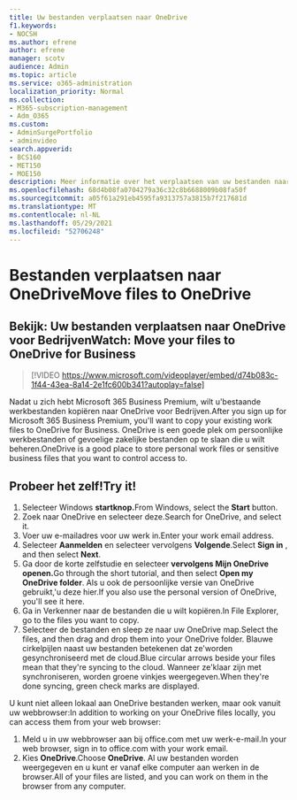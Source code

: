 ```yaml
---
title: Uw bestanden verplaatsen naar OneDrive
f1.keywords:
- NOCSH
ms.author: efrene
author: efrene
manager: scotv
audience: Admin
ms.topic: article
ms.service: o365-administration
localization_priority: Normal
ms.collection:
- M365-subscription-management
- Adm_O365
ms.custom:
- AdminSurgePortfolio
- adminvideo
search.appverid:
- BCS160
- MET150
- MOE150
description: Meer informatie over het verplaatsen van uw bestanden naar OneDrive.
ms.openlocfilehash: 68d4b08fa0704279a36c32c8b6688009b08fa50f
ms.sourcegitcommit: a05f61a291eb4595fa9313757a3815b7f217681d
ms.translationtype: MT
ms.contentlocale: nl-NL
ms.lasthandoff: 05/29/2021
ms.locfileid: "52706248"
---
```

# <a name="move-files-to-onedrive"></a><span data-ttu-id="c89a9-103">Bestanden verplaatsen naar OneDrive</span><span class="sxs-lookup"><span data-stu-id="c89a9-103">Move files to OneDrive</span></span>

## <a name="watch-move-your-files-to-onedrive-for-business"></a><span data-ttu-id="c89a9-104">Bekijk: Uw bestanden verplaatsen naar OneDrive voor Bedrijven</span><span class="sxs-lookup"><span data-stu-id="c89a9-104">Watch: Move your files to OneDrive for Business</span></span>

> [!VIDEO https://www.microsoft.com/videoplayer/embed/d74b083c-1f44-43ea-8a14-2e1fc600b341?autoplay=false]

<span data-ttu-id="c89a9-105">Nadat u zich hebt Microsoft 365 Business Premium, wilt u&#39;bestaande werkbestanden kopiëren naar OneDrive voor Bedrijven.</span><span class="sxs-lookup"><span data-stu-id="c89a9-105">After you sign up for Microsoft 365 Business Premium, you&#39;ll want to copy your existing work files to OneDrive for Business.</span></span> <span data-ttu-id="c89a9-106">OneDrive is een goede plek om persoonlijke werkbestanden of gevoelige zakelijke bestanden op te slaan die u wilt beheren.</span><span class="sxs-lookup"><span data-stu-id="c89a9-106">OneDrive is a good place to store personal work files or sensitive business files that you want to control access to.</span></span>

## <a name="try-it"></a><span data-ttu-id="c89a9-107">Probeer het zelf!</span><span class="sxs-lookup"><span data-stu-id="c89a9-107">Try it!</span></span>

1. <span data-ttu-id="c89a9-108">Selecteer Windows **startknop.**</span><span class="sxs-lookup"><span data-stu-id="c89a9-108">From Windows, select the  **Start** button.</span></span>
2. <span data-ttu-id="c89a9-109">Zoek naar OneDrive en selecteer deze.</span><span class="sxs-lookup"><span data-stu-id="c89a9-109">Search for OneDrive, and select it.</span></span>
3. <span data-ttu-id="c89a9-110">Voer uw e-mailadres voor uw werk in.</span><span class="sxs-lookup"><span data-stu-id="c89a9-110">Enter your work email address.</span></span>
4. <span data-ttu-id="c89a9-111">Selecteer  **Aanmelden** en selecteer vervolgens  **Volgende**.</span><span class="sxs-lookup"><span data-stu-id="c89a9-111">Select  **Sign in** , and then select  **Next**.</span></span>
5. <span data-ttu-id="c89a9-112">Ga door de korte zelfstudie en selecteer **vervolgens Mijn OneDrive openen.**</span><span class="sxs-lookup"><span data-stu-id="c89a9-112">Go through the short tutorial, and then select  **Open my OneDrive folder**.</span></span> <span data-ttu-id="c89a9-113">Als u ook de persoonlijke versie van OneDrive gebruikt,&#39;u deze hier.</span><span class="sxs-lookup"><span data-stu-id="c89a9-113">If you also use the personal version of OneDrive, you&#39;ll see it here.</span></span>
6. <span data-ttu-id="c89a9-114">Ga in Verkenner naar de bestanden die u wilt kopiëren.</span><span class="sxs-lookup"><span data-stu-id="c89a9-114">In File Explorer, go to the files you want to copy.</span></span>
7. <span data-ttu-id="c89a9-115">Selecteer de bestanden en sleep ze naar uw OneDrive map.</span><span class="sxs-lookup"><span data-stu-id="c89a9-115">Select the files, and then drag and drop them into your OneDrive folder.</span></span> <span data-ttu-id="c89a9-116">Blauwe cirkelpijlen naast uw bestanden betekenen dat ze&#39;worden gesynchroniseerd met de cloud.</span><span class="sxs-lookup"><span data-stu-id="c89a9-116">Blue circular arrows beside your files mean that they&#39;re syncing to the cloud.</span></span> <span data-ttu-id="c89a9-117">Wanneer ze&#39;klaar zijn met synchroniseren, worden groene vinkjes weergegeven.</span><span class="sxs-lookup"><span data-stu-id="c89a9-117">When they&#39;re done syncing, green check marks are displayed.</span></span>

<span data-ttu-id="c89a9-118">U kunt niet alleen lokaal aan OneDrive bestanden werken, maar ook vanuit uw webbrowser:</span><span class="sxs-lookup"><span data-stu-id="c89a9-118">In addition to working on your OneDrive files locally, you can access them from your web browser:</span></span>

1. <span data-ttu-id="c89a9-119">Meld u in uw webbrowser aan bij office.com met uw werk-e-mail.</span><span class="sxs-lookup"><span data-stu-id="c89a9-119">In your web browser, sign in to office.com with your work email.</span></span>
2. <span data-ttu-id="c89a9-120">Kies **OneDrive**.</span><span class="sxs-lookup"><span data-stu-id="c89a9-120">Choose  **OneDrive**.</span></span> <span data-ttu-id="c89a9-121">Al uw bestanden worden weergegeven en u kunt er vanaf elke computer aan werken in de browser.</span><span class="sxs-lookup"><span data-stu-id="c89a9-121">All of your files are listed, and you can work on them in the browser from any computer.</span></span>